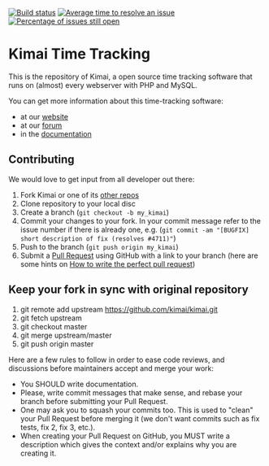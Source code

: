 [![Build status](https://travis-ci.org/kimai/kimai.svg?branch=master)](https://travis-ci.org/kimai/kimai "Current build status")
 [![Average time to resolve an issue](http://isitmaintained.com/badge/resolution/kimai/kimai.svg)](http://isitmaintained.com/project/kimai/kimai "Average time to resolve an issue")
 [![Percentage of issues still open](http://isitmaintained.com/badge/open/kimai/kimai.svg)](http://isitmaintained.com/project/kimai/kimai "Percentage of issues still open")

Kimai Time Tracking
===================

This is the repository of Kimai, a open source time tracking software
that runs on (almost) every webserver with PHP and MySQL.

You can get more information about this time-tracking software:

* at our [website](http://www.kimai.org)
* at our [forum](http://forum.kimai.org)
* in the [documentation](http://www.kimai.org/documentation/)

## Contributing

We would love to get input from all developer out there:

1. Fork Kimai or one of its [other repos][1]
2. Clone repository to your local disc
3. Create a branch (`git checkout -b my_kimai`)
4. Commit your changes to your fork. In your commit message refer to the issue number if there is already one, e.g. (`git commit -am "[BUGFIX] short description of fix (resolves #4711)"`)
5. Push to the branch (`git push origin my_kimai`)
6. Submit a [Pull Request][2] using GitHub with a link to your branch (here are some hints on [How to write the perfect pull request](https://github.com/blog/1943-how-to-write-the-perfect-pull-request))

## Keep your fork in sync with original repository

1. git remote add upstream https://github.com/kimai/kimai.git
2. git fetch upstream
3. git checkout master
4. git merge upstream/master
5. git push origin master

Here are a few rules to follow in order to ease code reviews, and discussions before maintainers accept and merge your work:

* You SHOULD write documentation.
* Please, write commit messages that make sense, and rebase your branch before submitting your Pull Request.
* One may ask you to squash your commits too. This is used to "clean" your Pull Request before merging it (we don't want commits such as fix tests, fix 2, fix 3, etc.).
* When creating your Pull Request on GitHub, you MUST write a description which gives the context and/or explains why you are creating it.

[1]: https://github.com/kimai
[2]: https://github.com/kimai/kimai/pulls
